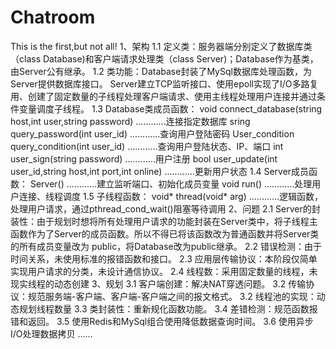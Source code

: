 
# Chatroom
This is the first,but not all!
1、架构
     1.1 定义类：服务器端分别定义了数据库类（class Database)和客户端请求处理类（class Server)；Database作为基类，由Server公有继承。
     1.2 类功能：Database封装了MySql数据库处理函数，为Server提供数据库接口。
                Server建立TCP监听接口、使用epoll实现了I/O多路复用、创建了固定数量的子线程处理客户端请求、使用主线程处理用户连接并通过条件变量调度子线程。
     1.3 Database类成员函数：
               void connect_database(string host,int user,string password)        ............连接指定数据库
               sring query_password(int user_id)                                  ............查询用户登陆密码
               User_condition query_condition(int user_id)                        ............查询用户登陆状态、IP、端口
               int user_sign(string password)                                     ............用户注册
               bool user_update(int user_id,string host,int port,int online)      ............更新用户状态
     1.4 Server成员函数：
               Server()                                                           ............建立监听端口、初始化成员变量
               void run()                                                         ............处理用户连接、线程调度
     1.5 子线程函数：
               void* thread(void* arg)                                            ............逻辑函数，处理用户请求，通过pthread_cond_wait()阻塞等待调用
2、问题
     2.1 Server的封装性：由于规划时想将所有处理用户请求的功能封装在Server类中，将子线程主函数作为了Server的成员函数。所以不得已将该函数改为普通函数并将Server类的所有成员变量改为
     public，将Database改为public继承。
     2.2 错误检测：由于时间关系，未使用标准的报错函数和接口。
     2.3 应用层传输协议：本阶段仅简单实现用户请求的分类，未设计通信协议。
     2.4 线程数：采用固定数量的线程，未现实线程的动态创建
3、规划
     3.1 客户端创建：解决NAT穿透问题。
     3.2 传输协议：规范服务端-客户端、客户端-客户端之间的报文格式。
     3.2 线程池的实现：动态规划线程数量
     3.3 类封装性：重新规化函数功能。
     3.4 差错检测：规范函数报错和返回。
     3.5 使用Redis和MySql组合使用降低数据查询时间。
     3.6 使用异步I/O处理数据拷贝
     ......
